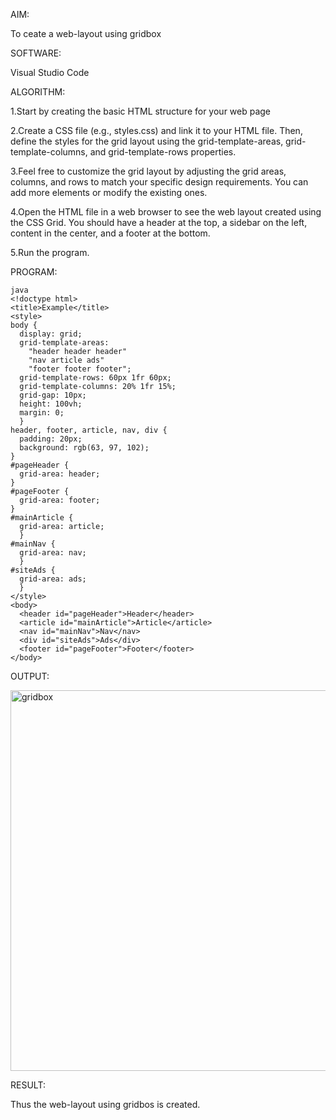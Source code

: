 AIM:

To ceate a web-layout using gridbox

SOFTWARE:

Visual Studio Code

ALGORITHM:

1.Start by creating the basic HTML structure for your web page

2.Create a CSS file (e.g., styles.css) and link it to your HTML file. Then, define the styles for the grid layout using the grid-template-areas, grid-template-columns, and grid-template-rows properties.

3.Feel free to customize the grid layout by adjusting the grid areas, columns, and rows to match your specific design requirements. You can add more elements or modify the existing ones.

4.Open the HTML file in a web browser to see the web layout created using the CSS Grid. You should have a header at the top, a sidebar on the left, content in the center, and a footer at the bottom.

5.Run the program.

PROGRAM:
```
java
<!doctype html>
<title>Example</title>
<style>
body { 
  display: grid;
  grid-template-areas: 
    "header header header"
    "nav article ads"
    "footer footer footer";
  grid-template-rows: 60px 1fr 60px;
  grid-template-columns: 20% 1fr 15%;
  grid-gap: 10px;
  height: 100vh;
  margin: 0;
  }
header, footer, article, nav, div {
  padding: 20px;
  background: rgb(63, 97, 102);
}
#pageHeader {
  grid-area: header;
}
#pageFooter {
  grid-area: footer;
}
#mainArticle { 
  grid-area: article;      
  }
#mainNav { 
  grid-area: nav; 
  }
#siteAds { 
  grid-area: ads; 
  }
</style>
<body>
  <header id="pageHeader">Header</header>
  <article id="mainArticle">Article</article>
  <nav id="mainNav">Nav</nav>
  <div id="siteAds">Ads</div>
  <footer id="pageFooter">Footer</footer>
</body>
```
OUTPUT:

<img width="609" alt="gridbox" src="https://github.com/mehanthyka/gridbox/assets/127507580/2b624675-ee53-495b-8239-dc4b294a8219">


RESULT:

Thus the web-layout using gridbos is created.
